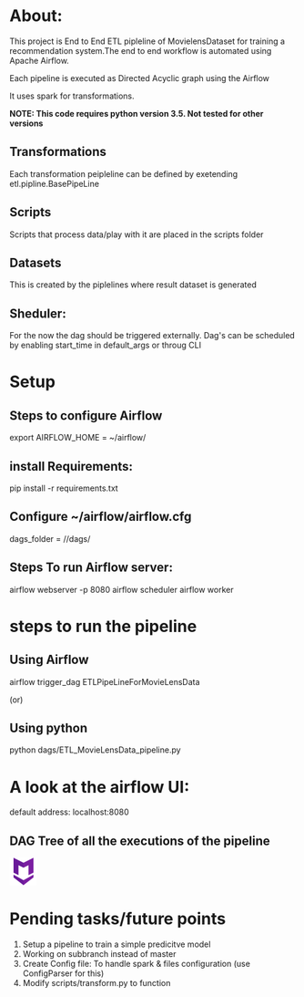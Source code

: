 
# About:

This project is End to End ETL pipleline of MovielensDataset for training a recommendation system.The end to end workflow is automated using Apache Airflow. 

Each pipeline is executed as Directed Acyclic graph using the Airflow

It uses spark for transformations. 

**NOTE: This code requires python version 3.5. Not tested for other versions**



## Transformations

Each transformation peipleline can be defined by exetending etl.pipline.BasePipeLine

## Scripts

Scripts that process data/play with it are placed in the scripts folder

## Datasets

This is created by the piplelines where result dataset is generated


## Sheduler:

For the now the dag should be triggered externally. Dag's can be scheduled by enabling start_time in default_args or throug CLI

# Setup


## Steps to configure Airflow

export AIRFLOW_HOME = ~/airflow/


## install Requirements: 

pip install -r requirements.txt



## Configure ~/airflow/airflow.cfg 

dags_folder = /<project-location>/dags/


## Steps To run Airflow server:


airflow webserver -p 8080 
airflow scheduler
airflow worker


# steps to run the pipeline


## Using Airflow
airflow trigger_dag ETLPipeLineForMovieLensData

  (or)    

## Using python
python dags/ETL_MovieLensData_pipeline.py    


# A look at the airflow UI:


default address: localhost:8080

## DAG Tree of all the executions of the pipeline

![DAG Tree Image](https://github.com/adam-p/markdown-here/raw/master/src/common/images/icon48.png "Logo Title Text 1")







# Pending tasks/future points

1. Setup a pipeline to train a simple predicitve model    
2. Working on subbranch instead of master    
3. Create Config file: To handle spark & files configuration (use ConfigParser for this)    
4. Modify scripts/transform.py to function 





